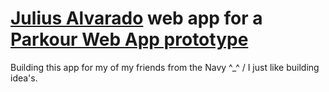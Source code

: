 # [Julius Alvarado](https://www.julius3d.com) web app for a [Parkour Web App prototype](https://julius-node.herokuapp.com)

Building this app for my of my friends from the Navy ^_^ / I just like building idea's.
